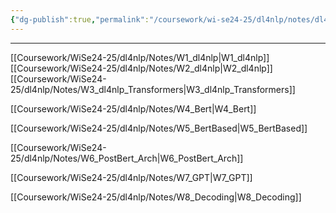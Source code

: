```yaml
---
{"dg-publish":true,"permalink":"/coursework/wi-se24-25/dl4nlp/notes/dl4-nlp-lecture-notes/","noteIcon":""}
---
```


---
[[Coursework/WiSe24-25/dl4nlp/Notes/W1_dl4nlp\|W1_dl4nlp]]
[[Coursework/WiSe24-25/dl4nlp/Notes/W2_dl4nlp\|W2_dl4nlp]]
[[Coursework/WiSe24-25/dl4nlp/Notes/W3_dl4nlp_Transformers\|W3_dl4nlp_Transformers]]

[[Coursework/WiSe24-25/dl4nlp/Notes/W4_Bert\|W4_Bert]]


[[Coursework/WiSe24-25/dl4nlp/Notes/W5_BertBased\|W5_BertBased]]

[[Coursework/WiSe24-25/dl4nlp/Notes/W6_PostBert_Arch\|W6_PostBert_Arch]]

[[Coursework/WiSe24-25/dl4nlp/Notes/W7_GPT\|W7_GPT]]


[[Coursework/WiSe24-25/dl4nlp/Notes/W8_Decoding\|W8_Decoding]]

